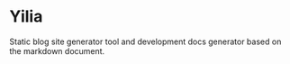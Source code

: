 # Yilia

Static blog site generator tool and development docs generator based on the markdown document.
